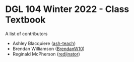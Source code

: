 # DGL 104 Winter 2022 - Class Textbook
A list of contributors

* Ashley Blacquiere ([ash-teach](https://github.com/ash-teach))
* Brendan Williamson ([BrendanW10](https://github.com/brendanw10))
* Reginald McPherson ([redjinator](https://github.com/redjinator))